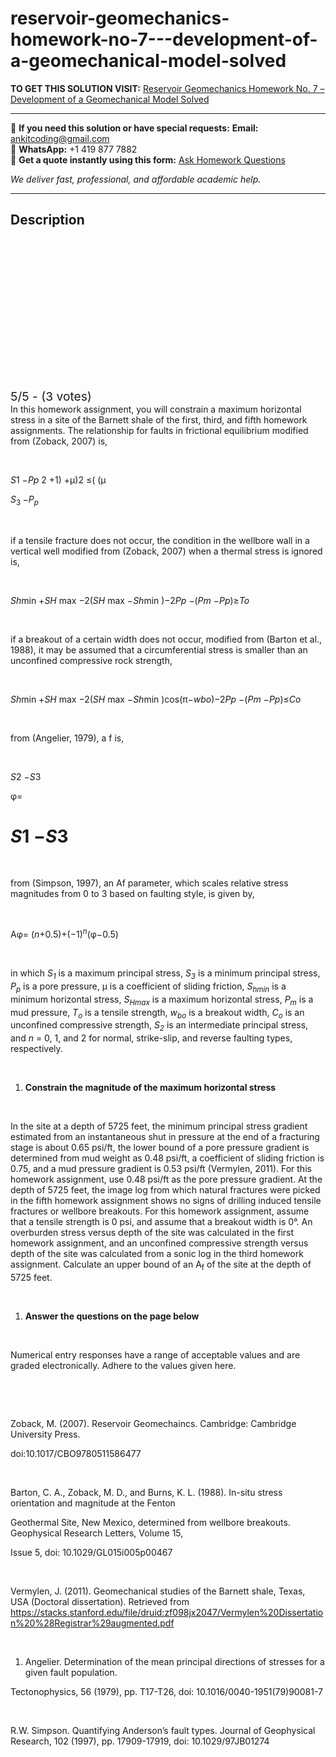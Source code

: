 # reservoir-geomechanics-homework-no-7---development-of-a-geomechanical-model-solved
**TO GET THIS SOLUTION VISIT:** [Reservoir Geomechanics Homework No. 7 – Development of a Geomechanical Model Solved](https://www.ankitcodinghub.com/product/reservoir-geomechanics-homework-no-7-development-of-a-geomechanical-model-solved-2/)


---

📩 **If you need this solution or have special requests:** **Email:** ankitcoding@gmail.com  
📱 **WhatsApp:** +1 419 877 7882  
📄 **Get a quote instantly using this form:** [Ask Homework Questions](https://www.ankitcodinghub.com/services/ask-homework-questions/)

*We deliver fast, professional, and affordable academic help.*

---

<h2>Description</h2>



<div class="kk-star-ratings kksr-auto kksr-align-center kksr-valign-top" data-payload="{&quot;align&quot;:&quot;center&quot;,&quot;id&quot;:&quot;50662&quot;,&quot;slug&quot;:&quot;default&quot;,&quot;valign&quot;:&quot;top&quot;,&quot;ignore&quot;:&quot;&quot;,&quot;reference&quot;:&quot;auto&quot;,&quot;class&quot;:&quot;&quot;,&quot;count&quot;:&quot;3&quot;,&quot;legendonly&quot;:&quot;&quot;,&quot;readonly&quot;:&quot;&quot;,&quot;score&quot;:&quot;5&quot;,&quot;starsonly&quot;:&quot;&quot;,&quot;best&quot;:&quot;5&quot;,&quot;gap&quot;:&quot;4&quot;,&quot;greet&quot;:&quot;Rate this product&quot;,&quot;legend&quot;:&quot;5\/5 - (3 votes)&quot;,&quot;size&quot;:&quot;24&quot;,&quot;title&quot;:&quot;Reservoir Geomechanics     Homework No. 7 – Development of a Geomechanical Model Solved&quot;,&quot;width&quot;:&quot;138&quot;,&quot;_legend&quot;:&quot;{score}\/{best} - ({count} {votes})&quot;,&quot;font_factor&quot;:&quot;1.25&quot;}">

<div class="kksr-stars">

<div class="kksr-stars-inactive">
            <div class="kksr-star" data-star="1" style="padding-right: 4px">


<div class="kksr-icon" style="width: 24px; height: 24px;"></div>
        </div>
            <div class="kksr-star" data-star="2" style="padding-right: 4px">


<div class="kksr-icon" style="width: 24px; height: 24px;"></div>
        </div>
            <div class="kksr-star" data-star="3" style="padding-right: 4px">


<div class="kksr-icon" style="width: 24px; height: 24px;"></div>
        </div>
            <div class="kksr-star" data-star="4" style="padding-right: 4px">


<div class="kksr-icon" style="width: 24px; height: 24px;"></div>
        </div>
            <div class="kksr-star" data-star="5" style="padding-right: 4px">


<div class="kksr-icon" style="width: 24px; height: 24px;"></div>
        </div>
    </div>

<div class="kksr-stars-active" style="width: 138px;">
            <div class="kksr-star" style="padding-right: 4px">


<div class="kksr-icon" style="width: 24px; height: 24px;"></div>
        </div>
            <div class="kksr-star" style="padding-right: 4px">


<div class="kksr-icon" style="width: 24px; height: 24px;"></div>
        </div>
            <div class="kksr-star" style="padding-right: 4px">


<div class="kksr-icon" style="width: 24px; height: 24px;"></div>
        </div>
            <div class="kksr-star" style="padding-right: 4px">


<div class="kksr-icon" style="width: 24px; height: 24px;"></div>
        </div>
            <div class="kksr-star" style="padding-right: 4px">


<div class="kksr-icon" style="width: 24px; height: 24px;"></div>
        </div>
    </div>
</div>


<div class="kksr-legend" style="font-size: 19.2px;">
            5/5 - (3 votes)    </div>
    </div>
In this homework assignment, you will constrain a maximum horizontal stress in a site of the Barnett shale of the first, third, and fifth homework assignments. The relationship for faults in frictional equilibrium modified from (Zoback, 2007) is,

&nbsp;

<em>S</em>1 −<em>P</em><em>p </em>2 +1) +µ)2 ≤( (µ

<em>S</em><sub>3 </sub>−<em>P</em><em><sub>p&nbsp;&nbsp;&nbsp;&nbsp;&nbsp;&nbsp;&nbsp;&nbsp;&nbsp;&nbsp;&nbsp;&nbsp;&nbsp;&nbsp;&nbsp;&nbsp;&nbsp;&nbsp;&nbsp;&nbsp;&nbsp;&nbsp;&nbsp;&nbsp;&nbsp;&nbsp;&nbsp;&nbsp;&nbsp;&nbsp;&nbsp;&nbsp;&nbsp;&nbsp;&nbsp;&nbsp;&nbsp;&nbsp;&nbsp;&nbsp;&nbsp;&nbsp;&nbsp;&nbsp;&nbsp;&nbsp;&nbsp;&nbsp;&nbsp;&nbsp;&nbsp;&nbsp;&nbsp;&nbsp;&nbsp;&nbsp;&nbsp;&nbsp;&nbsp;&nbsp;&nbsp;&nbsp;&nbsp;&nbsp; </sub></em>

&nbsp;

if a tensile fracture does not occur, the condition in the wellbore wall in a vertical well modified from (Zoback, 2007) when a thermal stress is ignored is,

&nbsp;

<em>S</em><em>h</em>min +<em>S</em><em>H </em>max −2(<em>S</em><em>H </em>max −<em>S</em><em>h</em>min )−2<em>P</em><em>p </em>−(<em>P</em><em>m </em>−<em>P</em><em>p</em>)≥<em>T</em><em>o</em>

&nbsp;

if a breakout of a certain width does not occur, modified from (Barton et al., 1988), it may be assumed that a circumferential stress is smaller than an unconfined compressive rock strength,

&nbsp;

<em>S</em><em>h</em>min +<em>S</em><em>H </em>max −2(<em>S</em><em>H </em>max −<em>S</em><em>h</em>min )cos(π−<em>w</em><em>bo</em>)−2<em>P</em><em>p </em>−(<em>P</em><em>m </em>−<em>P</em><em>p</em>)≤<em>C</em><em>o</em>

&nbsp;

from (Angelier, 1979), a f is,

&nbsp;

<em>S</em>2 −<em>S</em>3

φ=

<h1><em>S</em>1 −<em>S</em>3</h1>
&nbsp;

from (Simpson, 1997), an Af parameter, which scales relative stress magnitudes from 0 to 3 based on faulting style, is given by,

&nbsp;

Aφ= (<em>n</em>+0.5)+(−1)<em><sup>n</sup></em>(φ−0.5)

&nbsp;

in which <em>S<sub>1</sub></em> is a maximum principal stress, <em>S<sub>3</sub></em> is a minimum principal stress, <em>P<sub>p</sub></em> is a pore pressure, µ is a coefficient of sliding friction, <em>S<sub>hmin</sub></em> is a minimum horizontal stress, <em>S<sub>Hmax</sub></em> is a maximum horizontal stress, <em>P<sub>m</sub></em> is a mud pressure, <em>T<sub>o</sub></em> is a tensile strength, <em>w<sub>bo</sub></em> is a breakout width, <em>C<sub>o</sub></em> is an unconfined compressive strength, <em>S<sub>2</sub></em> is an intermediate principal stress, and <em>n</em> = 0, 1, and 2 for normal, strike-slip, and reverse faulting types, respectively.

&nbsp;

<ol>
<li><strong>Constrain the magnitude of the maximum horizontal stress </strong></li>
</ol>
&nbsp;

In the site at a depth of 5725 feet, the minimum principal stress gradient estimated from an instantaneous shut in pressure at the end of a fracturing stage is about 0.65 psi/ft, the lower bound of a pore pressure gradient is determined from mud weight as 0.48 psi/ft, a coefficient of sliding friction is 0.75, and a mud pressure gradient is 0.53 psi/ft (Vermylen, 2011). For this homework assignment, use 0.48 psi/ft as the pore pressure gradient. At the depth of 5725 feet, the image log from which natural fractures were picked in the fifth homework assignment shows no signs of drilling induced tensile fractures or wellbore breakouts. For this homework assignment, assume that a tensile strength is 0 psi, and assume that a breakout width is 0°. An overburden stress versus depth of the site was calculated in the first homework assignment, and an unconfined compressive strength versus depth of the site was calculated from a sonic log in the third homework assignment. Calculate an upper bound of an A<sub>f</sub> of the site at the depth of 5725 feet.

&nbsp;

<ol>
<li><strong>Answer the questions on the page below </strong></li>
</ol>
&nbsp;

Numerical entry responses have a range of acceptable values and are graded electronically. Adhere to the values given here.

&nbsp;

&nbsp;

Zoback, M. (2007). Reservoir Geomechaincs. Cambridge: Cambridge University Press.

doi:10.1017/CBO9780511586477

&nbsp;

Barton, C. A., Zoback, M. D., and Burns, K. L. (1988). In-situ stress orientation and magnitude at the Fenton

Geothermal Site, New Mexico, determined from wellbore breakouts. Geophysical Research Letters, Volume 15,

Issue 5, doi: 10.1029/GL015i005p00467

&nbsp;

Vermylen, J. (2011). Geomechanical studies of the Barnett shale, Texas, USA (Doctoral dissertation). Retrieved from https://stacks.stanford.edu/file/druid:zf098jx2047/Vermylen%20Dissertation%20%28Registrar%29augmented.pdf

&nbsp;

<ol>
<li>Angelier. Determination of the mean principal directions of stresses for a given fault population.</li>
</ol>
Tectonophysics, 56 (1979), pp. T17-T26, doi: 10.1016/0040-1951(79)90081-7

&nbsp;

R.W. Simpson. Quantifying Anderson’s fault types. Journal of Geophysical Research, 102 (1997), pp. 17909-17919, doi: 10.1029/97JB01274

&nbsp;
